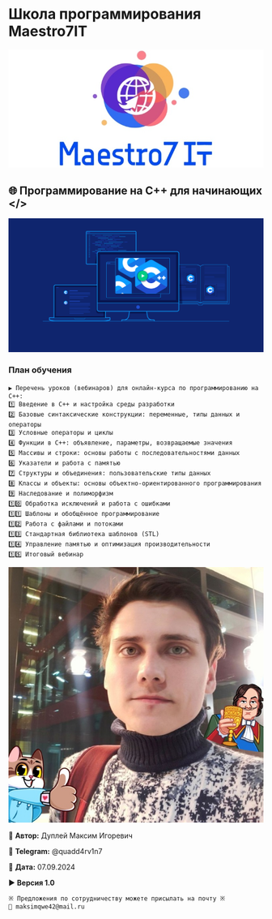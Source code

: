 # Школа программирования Maestro7IT

![maestro7it](img/logo_maestro7it.jpg)

## 🌐 Программирование на С++ для начинающих </>

![c_plus_plus](img/c_plus_plus.png)

### План обучения
```
▶️ Перечень уроков (вебинаров) для онлайн-курса по программированию на C++:
1️⃣ Введение в C++ и настройка среды разработки
2️⃣ Базовые синтаксические конструкции: переменные, типы данных и операторы
3️⃣ Условные операторы и циклы
4️⃣ Функции в C++: объявление, параметры, возвращаемые значения
5️⃣ Массивы и строки: основы работы с последовательностями данных
6️⃣ Указатели и работа с памятью
7️⃣ Структуры и объединения: пользовательские типы данных
8️⃣ Классы и объекты: основы объектно-ориентированного программирования
9️⃣ Наследование и полиморфизм
1️⃣0️⃣ Обработка исключений и работа с ошибками
1️⃣1️⃣ Шаблоны и обобщённое программирование
1️⃣2️⃣ Работа с файлами и потоками
1️⃣3️⃣ Стандартная библиотека шаблонов (STL)
1️⃣4️⃣ Управление памятью и оптимизация производительности
1️⃣5️⃣ Итоговый вебинар
```

![dupley_maxim_igorevich](img/DupleyMI.jpg)

💼 **Автор:** Дуплей Максим Игоревич

📲 **Telegram:** @quadd4rv1n7

📅 **Дата:** 07.09.2024

▶️ **Версия 1.0**

```
※ Предложения по сотрудничеству можете присылать на почту ※
📧 maksimqwe42@mail.ru
```